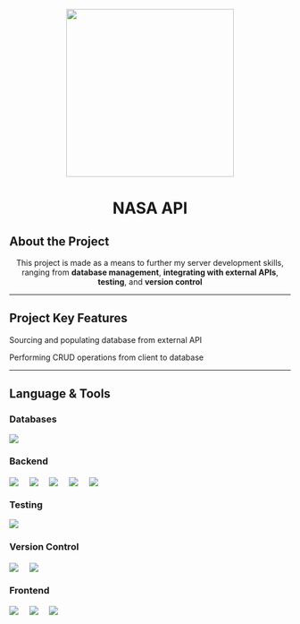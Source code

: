 
<p align="center">
<img height='300px' src="https://github.com/urs-byron/urs-byron/assets/79783779/26441b98-06fc-463f-8b27-a23b472bde52"/>
</p>

<h1 align="center">NASA API</h1>

<h2>About the Project</h2>

<p align="center">This project is made as a means to further my server development skills, ranging from <b>database management</b>, <b>integrating with external APIs</b>, <b>testing</b>, and <b>version control</b></p>

<hr>

<h2>Project Key Features</h2>
<p>Sourcing and populating database from external API</p>
<p>Performing CRUD operations from client to database</p>

<hr>

<h2>Language & Tools</h3>

<h3>Databases</h3>  
<a href="https://img.shields.io/badge/%20%20-Mongo%20DB-%233fa037?style=for-the-badge&logo=mongodb&labelColor=white" target="blank"><img align="center" src="https://img.shields.io/badge/%20%20-Mongo%20DB-%233fa037?style=for-the-badge&logo=mongodb&labelColor=white" /></a>

<h3>Backend</h3>  
<a href="https://img.shields.io/badge/%20%20-JavaScript-%23f0db4f?style=for-the-badge&logo=javascript&labelColor=%23323330" target="blank"><img align="center" src="https://img.shields.io/badge/%20%20-JavaScript-%23f0db4f?style=for-the-badge&logo=javascript&labelColor=%23323330"/></a> &nbsp;&nbsp;&nbsp;
<a href="https://img.shields.io/badge/%20%20-Node%20JS-%2368a063?style=for-the-badge&logo=nodedotjs&labelColor=white" target="blank"><img align="center" src="https://img.shields.io/badge/%20%20-Node%20JS-%2368a063?style=for-the-badge&logo=nodedotjs&labelColor=white"/></a>    
&nbsp;&nbsp;&nbsp;
<a href="https://img.shields.io/badge/%20%20-Express-white?style=for-the-badge&logo=express&labelColor=black" target="blank"><img align="center" src="https://img.shields.io/badge/%20%20-Express-white?style=for-the-badge&logo=express&labelColor=black"/></a>
&nbsp;&nbsp;&nbsp;
<a href="https://img.shields.io/badge/-pm2-lightblue?style=for-the-badge&logo=pm2&labelColor=black" target="blank"><img align="center" src="https://img.shields.io/badge/-pm2-lightblue?style=for-the-badge&logo=pm2&labelColor=black"/></a>
&nbsp;&nbsp;&nbsp;
<a href="https://img.shields.io/badge/-axios-white?style=for-the-badge&logo=axios&labelColor=black" target="blank"><img align="center" src="https://img.shields.io/badge/-axios-white?style=for-the-badge&logo=axios&labelColor=black"/></a>

<h3>Testing</h3>  
<a href="https://img.shields.io/badge/%20%20-Jest-white?style=for-the-badge&logo=jest&labelColor=orangered" target="blank"><img align="center" src="https://img.shields.io/badge/%20%20-Jest-white?style=for-the-badge&logo=jest&labelColor=orangered"/></a>    

<h3>Version Control</h3>  
<a href="https://img.shields.io/badge/%20%20-git-%23F1502F?style=for-the-badge&logo=git&labelColor=white" target="blank"><img align="center" src="https://img.shields.io/badge/%20%20-git-%23F1502F?style=for-the-badge&logo=git&labelColor=white" /></a>
&nbsp;&nbsp;&nbsp;
<a href="https://img.shields.io/badge/%20%20-github-black?style=for-the-badge&logo=github&logoColor=black&labelColor=white" target="blank"><img align="center" src="https://img.shields.io/badge/%20%20-github-black?style=for-the-badge&logo=github&logoColor=black&labelColor=white"/></a>    

<h3>Frontend</h3>
<a href="https://img.shields.io/badge/%20%20-JavaScript-%23f0db4f?style=for-the-badge&logo=javascript&labelColor=%23323330" target="blank"><img align="center" src="https://img.shields.io/badge/%20%20-JavaScript-%23f0db4f?style=for-the-badge&logo=javascript&labelColor=%23323330"/></a> &nbsp;&nbsp;&nbsp;
<a href="https://img.shields.io/badge/%20%20-html-%23f06529?style=for-the-badge&logo=html5&labelColor=white" target="blank"><img align="center" src="https://img.shields.io/badge/%20%20-html-%23f06529?style=for-the-badge&logo=html5&labelColor=white" /></a>
&nbsp;&nbsp;&nbsp;
<a href="https://img.shields.io/badge/%20%20-css-%23264de4?style=for-the-badge&logo=css3&logoColor=%23264de4&labelColor=white" target="blank"><img align="center" src="https://img.shields.io/badge/%20%20-css-%23264de4?style=for-the-badge&logo=css3&logoColor=%23264de4&labelColor=white"/></a>    
